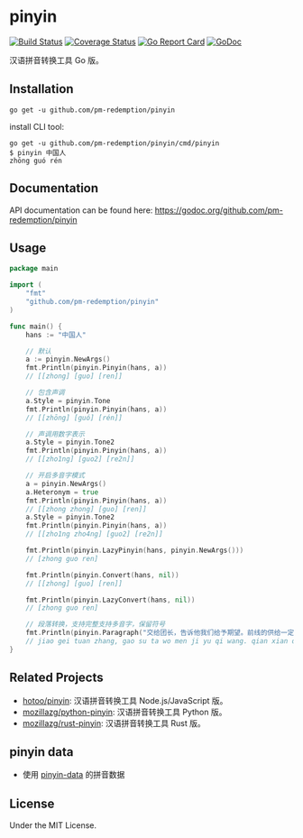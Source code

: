 pinyin
=========

[![Build Status](https://travis-ci.org/mozillazg/pinyin.svg?branch=master)](https://travis-ci.org/mozillazg/pinyin)
[![Coverage Status](https://coveralls.io/repos/mozillazg/pinyin/badge.svg?branch=master)](https://coveralls.io/r/mozillazg/pinyin?branch=master)
[![Go Report Card](https://goreportcard.com/badge/github.com/pm-redemption/pinyin)](https://goreportcard.com/report/github.com/pm-redemption/pinyin)
[![GoDoc](https://godoc.org/github.com/pm-redemption/pinyin?status.svg)](https://godoc.org/github.com/pm-redemption/pinyin)

汉语拼音转换工具 Go 版。


Installation
------------

```
go get -u github.com/pm-redemption/pinyin
```

install CLI tool:

```
go get -u github.com/pm-redemption/pinyin/cmd/pinyin
$ pinyin 中国人
zhōng guó rén
```


Documentation
--------------

API documentation can be found here:
https://godoc.org/github.com/pm-redemption/pinyin


Usage
------

```go
package main

import (
	"fmt"
	"github.com/pm-redemption/pinyin"
)

func main() {
	hans := "中国人"

	// 默认
	a := pinyin.NewArgs()
	fmt.Println(pinyin.Pinyin(hans, a))
	// [[zhong] [guo] [ren]]

	// 包含声调
	a.Style = pinyin.Tone
	fmt.Println(pinyin.Pinyin(hans, a))
	// [[zhōng] [guó] [rén]]

	// 声调用数字表示
	a.Style = pinyin.Tone2
	fmt.Println(pinyin.Pinyin(hans, a))
	// [[zho1ng] [guo2] [re2n]]

	// 开启多音字模式
	a = pinyin.NewArgs()
	a.Heteronym = true
	fmt.Println(pinyin.Pinyin(hans, a))
	// [[zhong zhong] [guo] [ren]]
	a.Style = pinyin.Tone2
	fmt.Println(pinyin.Pinyin(hans, a))
	// [[zho1ng zho4ng] [guo2] [re2n]]

	fmt.Println(pinyin.LazyPinyin(hans, pinyin.NewArgs()))
	// [zhong guo ren]

	fmt.Println(pinyin.Convert(hans, nil))
	// [[zhong] [guo] [ren]]

	fmt.Println(pinyin.LazyConvert(hans, nil))
	// [zhong guo ren]

	// 段落转换，支持完整支持多音字，保留符号
	fmt.Println(pinyin.Paragraph("交给团长，告诉他我们给予期望。前线的供给一定要能自给自足！"))
	// jiao gei tuan zhang, gao su ta wo men ji yu qi wang. qian xian de gong ji yi ding yao neng zi ji zi zu!
}
```


Related Projects
-----------------

* [hotoo/pinyin](https://github.com/hotoo/pinyin): 汉语拼音转换工具 Node.js/JavaScript 版。
* [mozillazg/python-pinyin](https://github.com/mozillazg/python-pinyin): 汉语拼音转换工具 Python 版。
* [mozillazg/rust-pinyin](https://github.com/mozillazg/rust-pinyin): 汉语拼音转换工具 Rust 版。


pinyin data
-----------------

* 使用 [pinyin-data](https://github.com/mozillazg/pinyin-data) 的拼音数据


License
---------

Under the MIT License.
